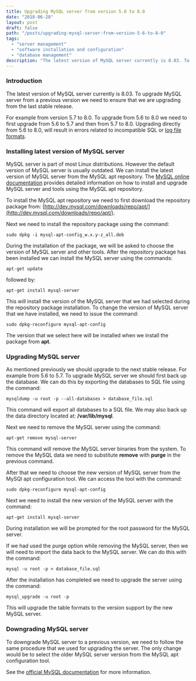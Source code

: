 ```yaml
---
title: Upgrading MySQL server from version 5.6 to 8.0
date: "2018-06-28"
layout: post
draft: false
path: "/posts/upgrading-mysql-server-from-version-5-6-to-8-0"
tags:
  - "server management"
  - "software installation and configuration"
  - "database management"
description: "The latest version of MySQL server currently is 8.03. To upgrade MySQL server from a previous version we need to ensure that we are upgrading from the last stable release. For example from version 5.7 to 8.0."
---
```


### Introduction
The latest version of MySQL server currently is 8.03. To upgrade MySQL server from a previous version we need to ensure that we are upgrading from the last stable release.

For example from version 5.7 to 8.0. To upgrade from 5.6 to 8.0 we need to first upgrade from 5.6 to 5.7 and then from 5.7 to 8.0. Upgrading directly from 5.6 to 8.0, will result in errors related to incompatible SQL or [log file formats](https://stackoverflow.com/questions/49922023/mysql-8-0-unsupported-redo-log-format).

### Installing latest version of MySQL server
MySQL server is part of most Linux distributions. However the default version of MySQL server is usually outdated. We can install the latest version of MySQL server from the MySQL apt repository. The [MySQL online documentation](https://dev.mysql.com/doc/mysql-apt-repo-quick-guide/en/) provides detailed information on how to install and upgrade MySQL server and tools using the MySQL apt repository.

To install the MySQL apt repository we need to first download the repository package from: [http://dev.mysql.com/downloads/repo/apt/](http://dev.mysql.com/downloads/repo/apt/).

Next we need to install the repository package using the command:

```
sudo dpkg -i mysql-apt-config_w.x.y-z_all.deb
```

During the installation of the package, we will be asked to choose the version of MySQL server and other tools. After the repository package has been installed we can install the MySQL server using the commands:

```
apt-get update
```

followed by:

```
apt-get install mysql-server
```

This will install the version of the MySQL server that we had selected during the repository package installation. To change the version of MySQL server that we have installed, we need to issue the command:

```
sudo dpkg-reconfigure mysql-apt-config
```

The version that we select here will be installed when we install the package from **apt**.

### Upgrading MySQL server
As mentioned previously we should upgrade to the next stable release. For example from 5.6 to 5.7. To upgrade MySQL server we should first back up the database. We can do this by exporting the databases to SQL file using the command:

```
mysqldump -u root -p --all-databases > database_file.sql
```

This command will export all databases to a SQL file. We may also back up the data directory located at: **/var/lib/mysql**.

Next we need to remove the MySQL server using the command:

```
apt-get remove mysql-server
```

This command will remove the MySQL server binaries from the system. To remove the MySQL data we need to substitute **remove** with **purge** in the previous command.

After that we need to choose the new version of MySQL server from the MySQl apt configuration tool. We can access the tool with the command:

```
sudo dpkg-reconfigure mysql-apt-config
```

Next we need to install the new version of the MySQL server with the command:

```
apt-get install mysql-server
```

During installation we will be prompted for the root password for the MySQL server.

If we had used the purge option while removing the MySQL server, then we will need to import the data back to the MySQL server. We can do this with the command:

```
mysql -u root -p > database_file.sql
```

After the installation has completed we need to upgrade the server using the command:

```
mysql_upgrade -u root -p
```

This will upgrade the table formats to the version support by the new MySQL server.

### Downgrading MySQL server
To downgrade MySQL server to a previous version, we need to follow the same procedure that we used for upgrading the server. The only change would be to select the older MySQL server version from the MySQL apt configuration tool.

See the [official MySQL documentation](https://dev.mysql.com/doc/mysql-apt-repo-quick-guide/en/) for more information.
